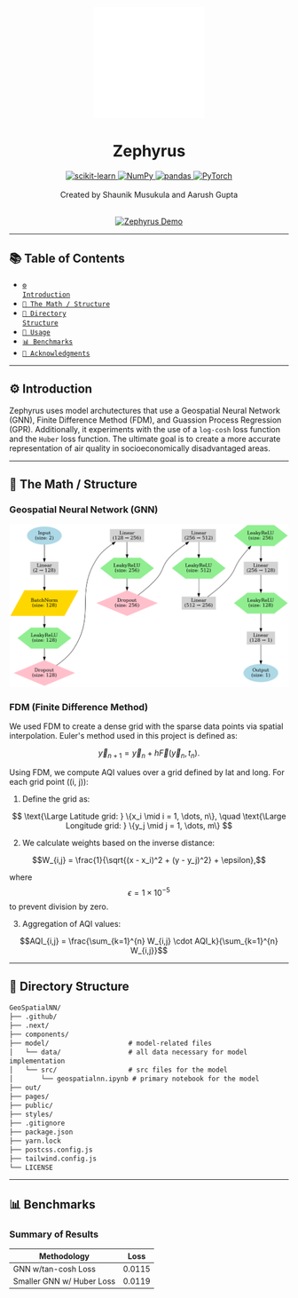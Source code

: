 <div align="center">
  <img src="model/assets/logo.svg" width="200" alt="Doodle Logo"/>
  <h1>Zephyrus</h1>
  
  <a href="https://scikit-learn.org/stable/">
    <img src="https://img.shields.io/badge/scikit--learn-1.7-orange?logo=scikit-learn" alt="scikit-learn">
  </a>
  <a href="https://numpy.org/">
    <img src="https://img.shields.io/badge/NumPy-2.1-blue?logo=numpy" alt="NumPy">
  </a>
  <a href="https://pandas.pydata.org/">
    <img src="https://img.shields.io/badge/pandas-2.2.3-green?logo=pandas" alt="pandas">
  </a>
  <a href="https://pytorch.org/">
    <img src="https://img.shields.io/badge/PyTorch-2.5.1-red?logo=pytorch" alt="PyTorch">
  </a>
</div>

<br>

<div align="center">Created by Shaunik Musukula and Aarush Gupta</div>

<br>

<div align="center">

[![Zephyrus Demo](https://img.youtube.com/vi/rujY4nIlzQ0/0.jpg)](https://www.youtube.com/watch?v=rujY4nIlzQ0)

</div>

---

## 📚 Table of Contents
- [<code>⚙️ Introduction</code>](#%EF%B8%8F-introduction)
- [<code>📐 The Math / Structure</code>](#%EF%B8%8F-t)
- [<code>📂 Directory Structure</code>](#-directory-structure)
- [<code>🚀 Usage</code>](#-usage)
- [<code>📊 Benchmarks</code>](#-benchmarks)
- [<code>🙏 Acknowledgments</code>](#-acknowledgments)

---

## ⚙️ Introduction

Zephyrus uses model archutectures that use a Geospatial Neural Network (GNN), Finite Difference Method (FDM), and Guassion Process Regression (GPR). Additionally, it experiments with the use of a `log-cosh` loss function and the `Huber` loss function. The ultimate goal is to create a more accurate representation of air quality in socioeconomically disadvantaged areas.

---

## 📐 The Math / Structure

### Geospatial Neural Network (GNN)

![MobileNet2.0 Confusion Matrix](model/assets/architecture.png)

### FDM (Finite Difference Method)

We used FDM to create a dense grid with the sparse data points via spatial interpolation. Euler's method used in this project is defined as:

$$\vec{y}_{n+1} = \vec{y}_n + h \vec{F}(\vec{y}_n, t_n).$$

Using FDM, we compute AQI values over a grid defined by lat and long. For each grid point \((i, j)\):

1. Define the grid as:

$$
\text{\Large Latitude grid: } \{x_i \mid i = 1, \dots, n\}, \quad 
\text{\Large Longitude grid: } \{y_j \mid j = 1, \dots, m\}
$$



2. We calculate weights based on the inverse distance:

$$W_{i,j} = \frac{1}{\sqrt{(x - x_i)^2 + (y - y_j)^2} + \epsilon},$$

where $$\epsilon = 1 \times 10^{-5}$$ to prevent division by zero.

3. Aggregation of AQI values:

$$AQI_{i,j} = \frac{\sum_{k=1}^{n} W_{i,j} \cdot AQI_k}{\sum_{k=1}^{n} W_{i,j}}$$

---

## 📂 Directory Structure

```
GeoSpatialNN/
├── .github/
├── .next/
├── components/
├── model/                    # model-related files
│   └── data/                 # all data necessary for model implementation
│   └── src/                  # src files for the model
│       └── geospatialnn.ipynb # primary notebook for the model
├── out/
├── pages/
├── public/
├── styles/
├── .gitignore
├── package.json
├── yarn.lock
├── postcss.config.js
├── tailwind.config.js
└── LICENSE
```

---

## 📊 Benchmarks

### Summary of Results
| Methodology                | Loss       |
|----------------------------|------------|
| GNN w/tan-cosh Loss        | 0.0115    |
| Smaller GNN w/ Huber Loss  | 0.0119    |

